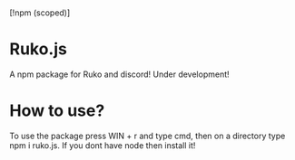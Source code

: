 #
[!npm (scoped)]
# Ruko.js
A npm package for Ruko and discord! Under development!
# How to use?
To use the package press WIN + r and type cmd, then on a directory type npm i ruko.js. If you dont have node then install it!

